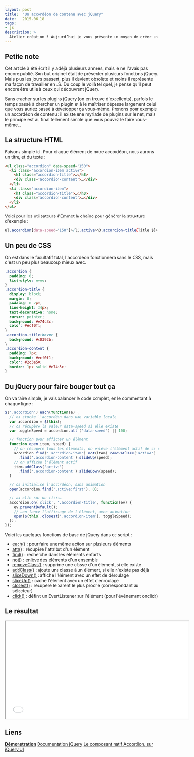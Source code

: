 ```yaml
---
layout: post
title:  "Un accordéon de contenu avec jQuery"
date:   2015-06-18
tags:
- js
description: >
  Atelier création ! Aujourd’hui je vous présente un moyen de créer un accordéon de contenu à la main.
---
```


## Petite note

Cet article à été écrit il y a déjà plusieurs années, mais je ne l'avais pas encore publié. Son but originel était de présenter plusieurs fonctions jQuery. Mais plus les jours passent, plus il devient obsolète et moins il représente ma façon de travailler en JS. Du coup le voilà tel quel, je pense qu'il peut encore être utile à ceux qui découvrent jQuery.

Sans cracher sur les plugins jQuery (on en trouve d'excellents), parfois le temps passé à chercher un plugin et à le maîtriser dépasse largement celui que vous auriez passé à développer ça vous-même. Prenons pour exemple un accordéon de contenu : il existe une myriade de plugins sur le net, mais le principe est au final tellement simple que vous pouvez le faire vous-même…

## La structure HTML

Faisons simple ici.
Pour chaque élément de notre accordéon, nous aurons un titre, et du texte :

```html
<ul class="accordion" data-speed="150">
  <li class="accordion-item active">
    <h3 class="accordion-title">…</h3>
    <div class="accordion-content">…</div>
  </li>
  <li class="accordion-item">
    <h3 class="accordion-title">…</h3>
    <div class="accordion-content">…</div>
  </li>
</ul>
```

Voici pour les utilisateurs d'Emmet la chaîne pour générer la structure d'exemple :

```css
ul.accordion[data-speed="150"]>(li.active>h3.accordion-title{Title $}+.accordion-content>lorem)*5
```

## Un peu de CSS

On est dans le facultatif total, l'accordéon fonctionnera sans le CSS, mais c'est un peu plus beaucoup mieux avec.

```css
.accordion {
  padding: 0;
  list-style: none;
}
.accordion-title {
  display: block;
  margin: 0;
  padding: 0 7px;
  line-height: 34px;
  text-decoration: none;
  cursor: pointer;
  background: #e74c3c;
  color: #ecf0f1;
}
.accordion-title:hover {
  background: #c0392b;
}
.accordion-content {
  padding: 7px;
  background: #ecf0f1;
  color: #2c3e50;
  border: 1px solid #e74c3c;
}
```

## Du jQuery pour faire bouger tout ça

On va faire simple, je vais balancer le code complet, en le commentant à chaque ligne :

```js
$('.accordion').each(function(e) {
  // on stocke l'accordéon dans une variable locale
  var accordion = $(this);
  // on récupère la valeur data-speed si elle existe
  var toggleSpeed = accordion.attr('data-speed') || 100;

  // fonction pour afficher un élément
  function open(item, speed) {
    // on récupère tous les éléments, on enlève l'élément actif de ce résultat, et on les cache
    accordion.find('.accordion-item').not(item).removeClass('active')
      .find('.accordion-content').slideUp(speed);
    // on affiche l'élément actif
    item.addClass('active')
      .find('.accordion-content').slideDown(speed);
  }

  // on initialise l'accordéon, sans animation
  open(accordion.find('.active:first'), 0);

  // au clic sur un titre…
  accordion.on('click', '.accordion-title', function(ev) {
    ev.preventDefault();
    // …on lance l'affichage de l'élément, avec animation
    open($(this).closest('.accordion-item'), toggleSpeed);
  });
});
```

Voici les quelques fonctions de base de jQuery dans ce script :

* [each()](https://api.jquery.com/each/) : pour faire une même action sur plusieurs éléments
* [attr()](https://api.jquery.com/attr/) : récupère l'attribut  d'un élément
* [find()](https://api.jquery.com/find/) : recherche dans les éléments enfants
* [not()](https://api.jquery.com/not/) : enlève des éléments d'un ensemble
* [removeClass()](https://api.jquery.com/removeClass/) : supprime une classe d'un élément, si elle existe
* [addClass()](https://api.jquery.com/addClass/) : ajoute une classe à un élément, si elle n'existe pas déjà
* [slideDown()](https://api.jquery.com/slideDown/) : affiche l'élément avec un effet de déroulage
* [slideUp()](https://api.jquery.com/slideUp/) : cache l'élément avec un effet d'enroulage
* [closest()](https://api.jquery.com/closest/) : récupère le parent le plus proche (correspondant au sélecteur)
* [click()](https://api.jquery.com/click/) : définit un EventListener sur l'élément (pour l'évènement onclick)

## Le résultat

<center><iframe src="{{ site.url }}/demos/accordeon-jquery/index.html" width="600" height="320"></iframe></center>

## Liens

[**Démonstration**](https://blog.smarchal.com/demos/accordeon-jquery/index.html)
[Documentation jQuery](https://api.jquery.com/)
[Le composant natif Accordion, sur jQuery UI](https://jqueryui.com/accordion/)
